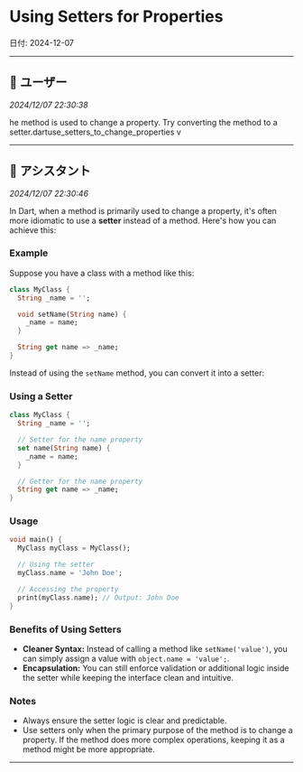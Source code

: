 # Using Setters for Properties

日付: 2024-12-07

---

## 👤 ユーザー
*2024/12/07 22:30:38*

he method is used to change a property.
Try converting the method to a setter.dartuse_setters_to_change_properties
v

---

## 🤖 アシスタント
*2024/12/07 22:30:46*

In Dart, when a method is primarily used to change a property, it's often more idiomatic to use a **setter** instead of a method. Here's how you can achieve this:

### Example

Suppose you have a class with a method like this:

```dart
class MyClass {
  String _name = '';

  void setName(String name) {
    _name = name;
  }

  String get name => _name;
}
```

Instead of using the `setName` method, you can convert it into a setter:

### Using a Setter

```dart
class MyClass {
  String _name = '';

  // Setter for the name property
  set name(String name) {
    _name = name;
  }

  // Getter for the name property
  String get name => _name;
}
```

### Usage

```dart
void main() {
  MyClass myClass = MyClass();

  // Using the setter
  myClass.name = 'John Doe';

  // Accessing the property
  print(myClass.name); // Output: John Doe
}
```

### Benefits of Using Setters
- **Cleaner Syntax:** Instead of calling a method like `setName('value')`, you can simply assign a value with `object.name = 'value';`.
- **Encapsulation:** You can still enforce validation or additional logic inside the setter while keeping the interface clean and intuitive.

### Notes
- Always ensure the setter logic is clear and predictable.
- Use setters only when the primary purpose of the method is to change a property. If the method does more complex operations, keeping it as a method might be more appropriate.

---
